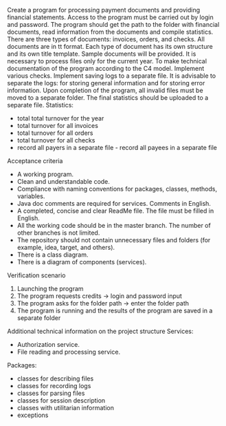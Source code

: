 Create a program for processing payment documents and providing financial statements.
Access to the program must be carried out by login and password.
The program should get the path to the folder with financial documents, read information from the documents and compile statistics.
There are three types of documents: invoices, orders, and checks.
All documents are in tt format.
Each type of document has its own structure and its own title template.
Sample documents will be provided.
It is necessary to process files only for the current year.
To make technical documentation of the program according to the C4 model.
Implement various checks.
Implement saving logs to a separate file.
It is advisable to separate the logs: for storing general information and for storing error information.
Upon completion of the program, all invalid files must be moved to a separate folder.
The final statistics should be uploaded to a separate file.
Statistics:
- total total turnover for the year
- total turnover for all invoices
- total turnover for all orders
- total turnover for all checks
- record all payers in a separate file -
record all payees in a separate file

Acceptance criteria
- A working program.
- Clean and understandable code.
- Compliance with naming conventions for packages, classes, methods, variables.
- Java doc comments are required for services. Comments in English.
- A completed, concise and clear ReadMe file. The file must be filled in English.
- All the working code should be in the master branch. The number of other branches is not limited.
- The repository should not contain unnecessary files and folders (for example, idea, target, and others).
- There is a class diagram.
- There is a diagram of components (services).

Verification scenario
1. Launching the program
2. The program requests credits -> login and password input
3. The program asks for the folder path -> enter the folder path
4. The program is running and the results of the program are saved in a separate folder


Additional technical information on the project structure
Services:
- Authorization service.
- File reading and processing service.

Packages:
- classes for describing files
- classes for recording logs
- classes for parsing files
- classes for session description
- classes with utilitarian information
- exceptions
